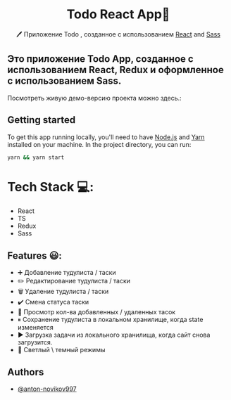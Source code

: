 <h1 align="center"> Todo React App📝</h1>  
<p align="center">
  🖊️ Приложение Todo , созданное с использованием <a href="https://reactjs.org/">React</a> and <a href="https://mantine.dev/](https://sass-lang.com/">Sass</a>
</p>

## Это приложение Todo App, созданное с использованием React, Redux и оформленное с использованием Sass.

Посмотреть живую демо-версию проекта можно здесь.: 
## Getting started

To get this app running locally, you'll need to have [Node.js](https://nodejs.org/en/) and [Yarn](https://yarnpkg.com/getting-started/install) installed on your machine.
In the project directory, you can run:

```bash
yarn && yarn start
```

# Tech Stack 💻:

- React
- TS
- Redux
- Sass
  
## Features 😃:

- ➕ Добавление тудулиста / таски
- ✏️ Редактирование тудулиста / таски  
- 🗑️ Удаление тудулиста / таски
- ✔️ Смена статуса таски
- 🔄 Просмотр кол-ва добавленных / удаленных тасок
- ⏸ Сохранение тудулиста в локальном хранилище, когда state изменяется 
- ▶️ Загрузка задачи из локального хранилища, когда сайт снова загрузится.
- 🌙 Светлый \ темный режимы
  
## Authors
- [@anton-novikov997](https://github.com/anton-novikov997?tab=repositories)



